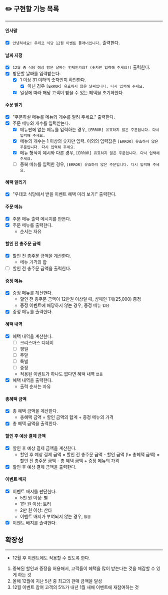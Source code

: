 ## ✏️ 구현할 기능 목록

---

#### 인사말

- [x] `안녕하세요! 우테코 식당 12월 이벤트 플래너입니다.` 출력한다.

#### 날짜 지정

- [x] `12월 중 식당 예상 방문 날짜는 언제인가요? (숫자만 입력해 주세요!)` 출력한다.
- [x] 방문할 날짜를 입력받는다.
    - [x] 1 이상 31 이하의 숫자인지 확인한다.
        - [x] 아닌 경우 `[ERROR] 유효하지 않은 날짜입니다. 다시 입력해 주세요.`
    - [x] 일정에 따라 해당 고객이 받을 수 있는 혜택을 초기화한다.

#### 주문 받기

- [x] "주문하실 메뉴를 메뉴와 개수를 알려 주세요." 출력한다.
- [x] 주문 메뉴와 개수를 입력받는다.
    - [x] 메뉴판에 없는 메뉴를 입력하는 경우, `[ERROR] 유효하지 않은 주문입니다. 다시 입력해 주세요.`
    - [x] 메뉴의 개수는 1 이상의 숫자만 입력. 이외의 입력값은 `[ERROR] 유효하지 않은 주문입니다. 다시 입력해 주세요.`
    - [x] 메뉴 형식이 예시와 다른 경우, `[ERROR] 유효하지 않은 주문입니다. 다시 입력해 주세요.`
    - [ ] 중복 메뉴를 입력한 경우, `[ERROR] 유효하지 않은 주문입니다. 다시 입력해 주세요.`

#### 혜택 알리기

- [x] "우테코 식당에서 받을 이벤트 혜택 미리 보기!" 출력한다.

#### 주문 메뉴

- [x] 주문 메뉴 출력 메시지를 만든다.
- [x] 주문 메뉴를 출력한다.
    - 순서는 자유

#### 할인 전 총주문 금액

- [x] 할인 전 총주문 금액을 계산한다.
    - 메뉴 가격의 합
- [ ] 할인 전 총주문 금액을 출력한다.

#### 증정 메뉴

- [x] 증정 메뉴를 계산한다.
    - 할인 전 총주문 금액이 12만원 이상일 때, 샴페인 1개(25,000) 증정
    - 증정 이벤트에 해당하지 않는 경우, 증정 메뉴 `없음`
- [x] 증정 메뉴를 출력한다.

#### 혜택 내역

- [x] 혜택 내역을 계산한다.
    - [ ] 크리스마스 디데이
    - [ ] 평일
    - [ ] 주말
    - [ ] 특별
    - [ ] 증정
    - 적용된 이벤트가 하나도 없다면 혜택 내역 `없음`
- [x] 혜택 내역을 출력한다.
    - 출력 순서는 자유

#### 총혜택 금액

- [x] 총 혜택 금액을 계산한다.
    - 총혜택 금액 = 할인 금액의 합계 + 증정 메뉴의 가격
- [x] 총 혜택 금액을 출력한다.

#### 할인 후 예상 결제 금액

- [x] 할인 후 예상 결제 금액을 계산한다.
    - 할인 후 예상 결제 금액 = 할인 전 총주문 금액 - 할인 금액 (!= 총혜택 금액) = 할인 전 총주문 금액 - 총 혜택 금액 + 증정 메뉴의 가격
- [x] 할인 후 예상 결제 금액을 출력한다.

#### 이벤트 배지

- [x] 이벤트 배지를 판단한다.
    - 5천 원 이상: 별
    - 1만 원 이상: 트리
    - 2만 원 이상: 산타
    - 이벤트 배지가 부여되지 않는 경우, `없음`
- [x] 이벤트 배지를 출력한다.

## 확장성

---

+ 12월 후 이벤트에도 적용할 수 있도록 한다.


1. 중복된 할인과 증정을 허용해서, 고객들이 혜택을 많이 받는다는 것을 체감할 수 있게 하는 것
2. 올해 12월에 지난 5년 중 최고의 판매 금액을 달성
3. 12월 이벤트 참여 고객의 5%가 내년 1월 새해 이벤트에 재참여하는 것